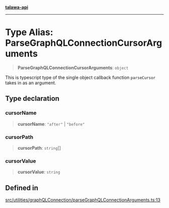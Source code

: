 [**talawa-api**](../../../../README.md)

***

# Type Alias: ParseGraphQLConnectionCursorArguments

> **ParseGraphQLConnectionCursorArguments**: `object`

This is typescript type of the single object callback function `parseCursor` takes in as
an argument.

## Type declaration

### cursorName

> **cursorName**: `"after"` \| `"before"`

### cursorPath

> **cursorPath**: `string`[]

### cursorValue

> **cursorValue**: `string`

## Defined in

[src/utilities/graphQLConnection/parseGraphQLConnectionArguments.ts:13](https://github.com/Suyash878/talawa-api/blob/095e6964ce2a06c1c30d1acf81b6162203f1db91/src/utilities/graphQLConnection/parseGraphQLConnectionArguments.ts#L13)
